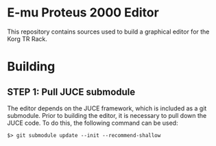 E-mu Proteus 2000 Editor
===========================

This repository contains sources used to build a graphical editor for the
Korg TR Rack.

Building
===========================

## STEP 1: Pull JUCE submodule
The editor depends on the JUCE framework, which is included as a git submodule.
Prior to building the editor, it is necessary to pull down the JUCE code.  To
do this, the following command can be used:

    $> git submodule update --init --recommend-shallow

